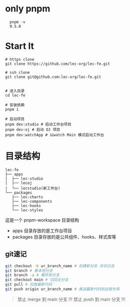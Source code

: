 # only pnpm

```shell
  pnpm -v
  9.5.0
```

# Start It

```shell
# https clone
git clone https://github.com/lec-org/lec-fe.git

# ssh clone
git clone git@github.com:lec-org/lec-fe.git


# 进入目录
cd lec-fe

# 安装依赖
pnpm i

# 启动项目
pnpm dev:studio # 启动工作台项目
pnpm dev:oj # 启动 OJ 项目
pnpm dev:watchApp # 以watch Main 模式启动工作台
```

# 目录结构

```
lec-fe
├── apps
|  ├── lec-studio
|  ├── lecoj
|  └── lecstudio(新工作台)
└── packages
   ├── lec-charts
   ├── lec-components
   ├── lec-hooks
   └── lec-styles
```

这是一个 pnpm-workspace 目录结构

-   apps 目录存放的是工作台项目
-   packages 目录存放的是公共组件、hooks、样式库等

## git速记

```bash
git checkout -b ur_branch_name # 创建新分支 并切过去
git branch # 看本地分支
git branch -a # 看所有分支
git checkout main # 切回主分支
git pull # 拉取最新代码
git push origin ur_branch_name # 推送最新代码到远程仓库
```
> 禁止 merge 到 main 分支 !!! 
> 禁止 push 到 main 分支 !!!

